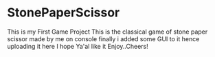 # StonePaperScissor
This is my First Game Project
This is the classical game of stone paper scissor made by me on console finally i added some GUI to it hence uploading it here 
I hope Ya'al like it 
Enjoy..Cheers!
